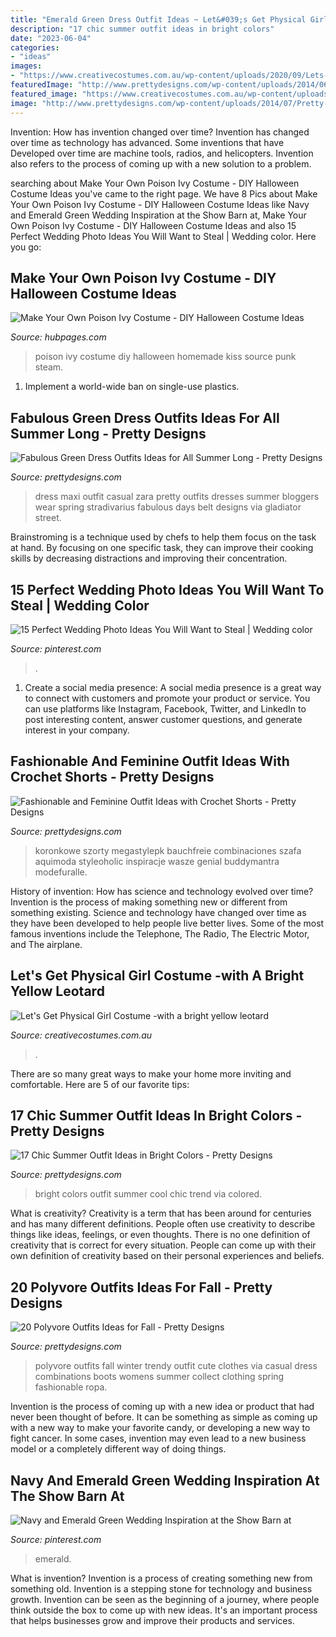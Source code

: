 ```yaml
---
title: "Emerald Green Dress Outfit Ideas ~ Let&#039;s Get Physical Girl Costume -with A Bright Yellow Leotard"
description: "17 chic summer outfit ideas in bright colors"
date: "2023-06-04"
categories:
- "ideas"
images:
- "https://www.creativecostumes.com.au/wp-content/uploads/2020/09/Lets-Get-Physical-Girl-Costume-480x640.jpg"
featuredImage: "http://www.prettydesigns.com/wp-content/uploads/2014/06/Fashion-Trend-in-Bright-Colors.jpg"
featured_image: "https://www.creativecostumes.com.au/wp-content/uploads/2020/09/Lets-Get-Physical-Girl-Costume-480x640.jpg"
image: "http://www.prettydesigns.com/wp-content/uploads/2014/07/Pretty-Green-Maxi-Dress-Outfit.jpg"
---
```



Invention: How has invention changed over time?
Invention has changed over time as technology has advanced. Some inventions that have Developed over time are machine tools, radios, and helicopters. Invention also refers to the process of coming up with a new solution to a problem.

	

		
searching about Make Your Own Poison Ivy Costume - DIY Halloween Costume Ideas you've came to the right page. We have 8 Pics about Make Your Own Poison Ivy Costume - DIY Halloween Costume Ideas like Navy and Emerald Green Wedding Inspiration at the Show Barn at, Make Your Own Poison Ivy Costume - DIY Halloween Costume Ideas and also 15 Perfect Wedding Photo Ideas You Will Want to Steal | Wedding color. Here you go:
		
    
## Make Your Own Poison Ivy Costume - DIY Halloween Costume Ideas

<img loading=lazy src="https://usercontent1.hubstatic.com/12922492_f520.jpg" onerror="this.onerror=null;this.src='https://tse4.mm.bing.net/th?id=OIP.M5HYX_lpvIeDEq5jBR7_cAHaJ4&amp;pid=15.1';" alt="Make Your Own Poison Ivy Costume - DIY Halloween Costume Ideas">

_Source: hubpages.com_

>poison ivy costume diy halloween homemade kiss source punk steam. 

	

1. Implement a world-wide ban on single-use plastics.

    
## Fabulous Green Dress Outfits Ideas For All Summer Long - Pretty Designs

<img loading=lazy src="http://www.prettydesigns.com/wp-content/uploads/2014/07/Pretty-Green-Maxi-Dress-Outfit.jpg" onerror="this.onerror=null;this.src='https://tse3.mm.bing.net/th?id=OIP.eFOZQnj7B-iIpA7sLfpWcgHaK3&amp;pid=15.1';" alt="Fabulous Green Dress Outfits Ideas for All Summer Long - Pretty Designs">

_Source: prettydesigns.com_

>dress maxi outfit casual zara pretty outfits dresses summer bloggers wear spring stradivarius fabulous days belt designs via gladiator street. 

	

Brainstroming is a technique used by chefs to help them focus on the task at hand. By focusing on one specific task, they can improve their cooking skills by decreasing distractions and improving their concentration.

    
## 15 Perfect Wedding Photo Ideas You Will Want To Steal | Wedding Color

<img loading=lazy src="https://i.pinimg.com/736x/f7/00/ef/f700ef63edc73ec50f68f21fdd33c1bd.jpg" onerror="this.onerror=null;this.src='https://tse4.mm.bing.net/th?id=OIP.37DWwfIkNg3yl_ouyEpIUgHaSY&amp;pid=15.1';" alt="15 Perfect Wedding Photo Ideas You Will Want to Steal | Wedding color">

_Source: pinterest.com_

>. 

	

1. Create a social media presence: A social media presence is a great way to connect with customers and promote your product or service. You can use platforms like Instagram, Facebook, Twitter, and LinkedIn to post interesting content, answer customer questions, and generate interest in your company.

    
## Fashionable And Feminine Outfit Ideas With Crochet Shorts - Pretty Designs

<img loading=lazy src="http://www.prettydesigns.com/wp-content/uploads/2014/08/Black-Crop-Top-with-White-Crochet-Shorts.jpg" onerror="this.onerror=null;this.src='https://tse4.mm.bing.net/th?id=OIP.JE4Etu2f-ooG7b6NGAskkwHaK3&amp;pid=15.1';" alt="Fashionable and Feminine Outfit Ideas with Crochet Shorts - Pretty Designs">

_Source: prettydesigns.com_

>koronkowe szorty megastylepk bauchfreie combinaciones szafa aquimoda styleoholic inspiracje wasze genial buddymantra modefuralle. 

	

History of invention: How has science and technology evolved over time?
Invention is the process of making something new or different from something existing. Science and technology have changed over time as they have been developed to help people live better lives. Some of the most famous inventions include the Telephone, The Radio, The Electric Motor, and The airplane.

    
## Let&#039;s Get Physical Girl Costume -with A Bright Yellow Leotard

<img loading=lazy src="https://www.creativecostumes.com.au/wp-content/uploads/2020/09/Lets-Get-Physical-Girl-Costume-480x640.jpg" onerror="this.onerror=null;this.src='https://tse4.mm.bing.net/th?id=OIP.ySzopn8ErqRQtkdY7uonWwHaJ4&amp;pid=15.1';" alt="Let&#039;s Get Physical Girl Costume -with a bright yellow leotard">

_Source: creativecostumes.com.au_

>. 

	

There are so many great ways to make your home more inviting and comfortable. Here are 5 of our favorite tips:

    
## 17 Chic Summer Outfit Ideas In Bright Colors - Pretty Designs

<img loading=lazy src="http://www.prettydesigns.com/wp-content/uploads/2014/06/Fashion-Trend-in-Bright-Colors.jpg" onerror="this.onerror=null;this.src='https://tse2.mm.bing.net/th?id=OIP.-xOsta8sHkNllVszpURquQHaK2&amp;pid=15.1';" alt="17 Chic Summer Outfit Ideas in Bright Colors - Pretty Designs">

_Source: prettydesigns.com_

>bright colors outfit summer cool chic trend via colored. 

	

What is creativity?
Creativity is a term that has been around for centuries and has many different definitions. People often use creativity to describe things like ideas, feelings, or even thoughts. There is no one definition of creativity that is correct for every situation. People can come up with their own definition of creativity based on their personal experiences and beliefs.

    
## 20 Polyvore Outfits Ideas For Fall - Pretty Designs

<img loading=lazy src="https://www.prettydesigns.com/wp-content/uploads/2015/09/20-polyvore-outfits-ideas-for-fall7.jpg" onerror="this.onerror=null;this.src='https://tse4.mm.bing.net/th?id=OIP.yz9EiqWLjFvHYi9_7NW-3QHaMo&amp;pid=15.1';" alt="20 Polyvore Outfits Ideas for Fall - Pretty Designs">

_Source: prettydesigns.com_

>polyvore outfits fall winter trendy outfit cute clothes via casual dress combinations boots womens summer collect clothing spring fashionable ropa. 

	

Invention is the process of coming up with a new idea or product that had never been thought of before. It can be something as simple as coming up with a new way to make your favorite candy, or developing a new way to fight cancer. In some cases, invention may even lead to a new business model or a completely different way of doing things.

    
## Navy And Emerald Green Wedding Inspiration At The Show Barn At

<img loading=lazy src="https://i.pinimg.com/736x/85/4f/d4/854fd49d8f3c0a92b096055a51a2458a.jpg" onerror="this.onerror=null;this.src='https://tse1.mm.bing.net/th?id=OIP.RqyPThaE5hPQiQ7KuyV5CgHaJ-&amp;pid=15.1';" alt="Navy and Emerald Green Wedding Inspiration at the Show Barn at">

_Source: pinterest.com_

>emerald. 

	

What is invention?
Invention is a process of creating something new from something old. Invention is a stepping stone for technology and business growth. Invention can be seen as the beginning of a journey, where people think outside the box to come up with new ideas. It's an important process that helps businesses grow and improve their products and services.

